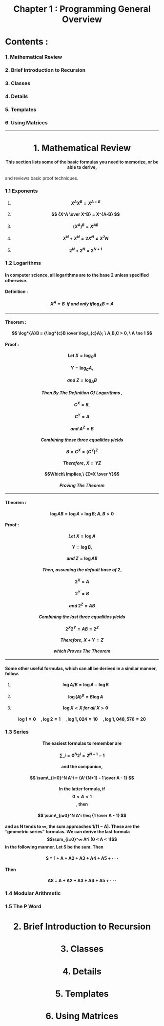 <h1 align="center" >Chapter 1 : Programming General Overview</h1>

# Contents :

### 1. Mathematical Review

### 2. Brief Introduction to Recursion

### 3. Classes

### 4. Details

### 5. Templates

### 6. Using Matrices

---

<h1 align="center" >1. Mathematical Review</h1>

#### <p align="center" >This section lists some of the basic formulas you need to memorize, or be able to derive,

and reviews basic proof techniques.</p>

### 1.1 Exponents

1. #### $$ X^AX^B = X^{A+B} $$
2. #### $$ {X^A \over X^B} = X^{A-B} $$
3. #### $$ (X^A)^B = X^{AB} $$
4. #### $$ X^N + X^N = 2X^N \ne X^2N $$
5. #### $$ 2^N + 2^N = 2^{N+1} $$

### 1.2 Logarithms

#### In computer science, all logarithms are to the base 2 unless speciﬁed otherwise.

#### Definition :

#### <p>$${X^A = B} \ \ if \ and \ only \ if \log_{X}B = A $$</p>

---

#### Theorem :

#### <p>$$ \log*{A}B = {\log*{c}B \over \log\_{c}A}; \ A,B,C > 0, \ A \ne 1 $$</p>

#### Proof :

#### <p>$$Let\ X=\log_{C}B$$</p>

#### <p>$$Y=\log_{C}A,$$</p>

#### <p>$$and\ Z=\log_{A}B$$</p>

#### <p>$$Then\ By\ The\ Definition\ Of\ Logarithms\ ,$$</p>

#### <p>$$C^X = B,$$</p>

#### <p>$$C^Y = A$$</p>

#### <p>$$and\ A^Z = B$$</p>

#### <p>$$Combining\ these\ three\ equalities\ yields$$</p>

#### <p>$$B = C^X = (C^Y)^Z$$</p>

#### <p>$$Therefore,\ X=YZ$$</p>

#### <p>$$Which\ Implies,\ {Z=X \over Y}$$</p>

#### <p>$$Proving\ The\ Theorem$$</p>

---

#### Theorem :

#### <p>$$ \log AB = {\log A + \log B}; \ A,B > 0 $$</p>

#### Proof :

#### <p>$$Let\ X=\log A$$</p>

#### <p>$$Y=\log B,$$</p>

#### <p>$$and\ Z=\log AB$$</p>

#### <p>$$Then,\ assuming\ the\ default\ base\ of\ 2 ,$$</p>

#### <p>$$2^X = A$$</p>

#### <p>$$2^Y = B$$</p>

#### <p>$$and\ 2^Z = AB$$</p>

#### <p>$$Combining\ the\ last\ three\ equalities\ yields$$</p>

#### <p>$$2^X2^Y = AB = 2^Z$$</p>

#### <p>$$Therefore,\ X + Y = Z$$</p>

#### <p>$$which\ Proves\ The\ Theorem$$</p>

---

#### Some other useful formulas, which can all be derived in a similar manner, follow.

1. #### <p>$$\log {A / B} = \log A - \log B $$</p>
1. #### <p>$$\log {(A)}^B = B\log A$$</p>
1. #### <p>$$\log X < X\ for\ all\ X > 0$$</p>

#### <p>$$\log 1 = 0\ \ \ \ \ ,\log 2 = 1\ \ \ \ \ ,\log 1,024 = 10\ \ \ \ \ ,\log 1,048,576 = 20 $$</p>

### 1.3 Series

#### <p align="center" >The easiest formulas to remember are</p>

#### <p>$$ \sum\_{i=0}^N 2^i = 2^{N+1}-1 $$</p>

#### <p align="center" >and the companion,</p>

#### <p>$$ \sum\_{i=0}^N A^i = {A^{N+1} - 1 \over A - 1} $$</p>

#### <p align="center" >In the latter formula, if $$ 0 < A < 1$$ , then</p>

#### <p>$$ \sum\_{i=0}^N A^i \leq {1 \over A - 1} $$</p>

#### <p>and as N tends to ∞, the sum approaches 1/(1 − A). These are the “geometric series” formulas. We can derive the last formula $$\sum_{i=0}^∞ A^i (0 < A < 1)$$ in the following manner. Let S be the sum. Then</p>

#### <p align="center">S = 1 + A + A2 + A3 + A4 + A5 + · · ·</p>

#### Then

#### <p align="center">AS = A + A2 + A3 + A4 + A5 + · · ·</p>

### 1.4 Modular Arithmetic

### 1.5 The P Word

<h1 align="center" >2. Brief Introduction to Recursion</h1>

<h1 align="center" >3. Classes</h1>

<h1 align="center" >4. Details</h1>

<h1 align="center" >5. Templates</h1>

<h1 align="center" >6. Using Matrices</h1>
